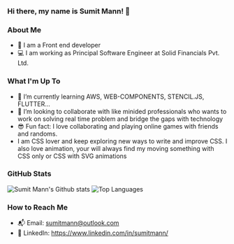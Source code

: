 <!--
**sumitmann/sumitmann** is a ✨ _special_ ✨ repository because its `README.md` (this file) appears on your GitHub profile.
-->

### Hi there, my name is Sumit Mann! 👋 

### About Me 
- 👨 I am a Front end developer
- 💻 I am working as Principal Software Engineer at Solid Financials Pvt. Ltd.

### What I'm Up To 
- 🌱 I’m currently learning AWS, WEB-COMPONENTS, STENCIL.JS, FLUTTER...
- 🔭 I’m looking to collaborate with like minided professionals who wants to work on solving real time problem and bridge the gaps with technology 
- 😎 Fun fact: I love collaborating and playing online games with friends and randoms.
- I am CSS lover and keep exploring new ways to write and improve CSS. I also love animation, your will always find my moving something with CSS only or CSS with SVG animations 

### GitHub Stats 
![Sumit Mann's Github stats](https://github-readme-stats.vercel.app/api?username=sumitmann&show_icons=true&count_private=true&layout=compact&bg_color=45,23a6d5,23d5ab&title_color=fff&text_color=fff&icon_color=fff)
![Top Languages](https://github-readme-stats.vercel.app/api/top-langs/?username=sumitmann&layout=compact&theme=mediumcontrast&langs_count=10)

### How to Reach Me
- 📬 Email: sumitmann@outlook.com
- 👤 LinkedIn: https://www.linkedin.com/in/sumitmann/
